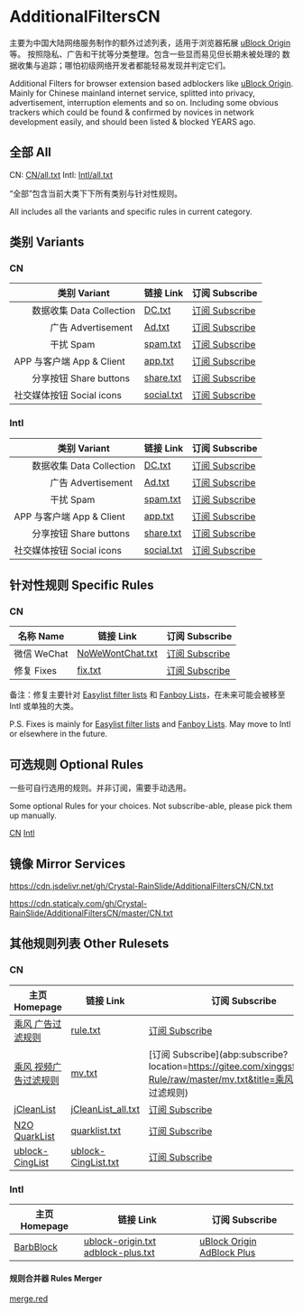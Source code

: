 # AdditionalFiltersCN

主要为中国大陆网络服务制作的额外过滤列表，适用于浏览器拓展
[uBlock Origin](https://github.com/gorhill/uBlock) 等。
按照隐私、广告和干扰等分类整理。包含一些显而易见但长期未被处理的
数据收集与追踪；哪怕初级网络开发者都能轻易发现并判定它们。

Additional Filters for browser extension based adblockers like
[uBlock Origin](https://github.com/gorhill/uBlock).
Mainly for Chinese mainland internet service, splitted into privacy,
advertisement, interruption elements and so on.
Including some obvious trackers which could be found & confirmed by
novices in network development easily, and should been listed & blocked
YEARS ago.

## 全部 All

CN: [CN/all.txt](https://raw.githubusercontent.com/Crystal-RainSlide/AdditionalFiltersCN/master/CN.txt) 
Intl: [Intl/all.txt](https://raw.githubusercontent.com/Crystal-RainSlide/AdditionalFiltersCN/master/Intl.txt)

“全部”包含当前大类下下所有类别与针对性规则。

All includes all the variants and specific rules in current category.

## 类别 Variants

### CN

　　类别 Variant | 链接 Link | 订阅 Subscribe
---------------- | --------- | --------------
　　数据收集 Data Collection |     [DC.txt](https://raw.githubusercontent.com/Crystal-RainSlide/AdditionalFiltersCN/master/CN/DC.txt)     | [订阅 Subscribe](abp:subscribe?location=https://raw.githubusercontent.com/Crystal-RainSlide/AdditionalFiltersCN/master/CN/DC.txt&title=AdditionalFiltersCN%20-%20Data%20Collection)
　　　　广告 Advertisement   |     [Ad.txt](https://raw.githubusercontent.com/Crystal-RainSlide/AdditionalFiltersCN/master/CN/Ad.txt)     | [订阅 Subscribe](abp:subscribe?location=https://raw.githubusercontent.com/Crystal-RainSlide/AdditionalFiltersCN/master/CN/Ad.txt&title=AdditionalFiltersCN%20-%20Advertisement)
　　　　干扰 Spam            |   [spam.txt](https://raw.githubusercontent.com/Crystal-RainSlide/AdditionalFiltersCN/master/CN/spam.txt)   | [订阅 Subscribe](abp:subscribe?location=https://raw.githubusercontent.com/Crystal-RainSlide/AdditionalFiltersCN/master/CN/spam.txt&title=AdditionalFiltersCN%20-%20Spam)
APP 与客户端 App & Client    |    [app.txt](https://raw.githubusercontent.com/Crystal-RainSlide/AdditionalFiltersCN/master/CN/app.txt)    | [订阅 Subscribe](abp:subscribe?location=https://raw.githubusercontent.com/Crystal-RainSlide/AdditionalFiltersCN/master/CN/app.txt&title=AdditionalFiltersCN%20-%20App%20%26%20Client)
　　分享按钮 Share buttons   |  [share.txt](https://raw.githubusercontent.com/Crystal-RainSlide/AdditionalFiltersCN/master/CN/share.txt)  | [订阅 Subscribe](abp:subscribe?location=https://raw.githubusercontent.com/Crystal-RainSlide/AdditionalFiltersCN/master/CN/share.txt&title=AdditionalFiltersCN%20-%20Share)
社交媒体按钮 Social icons    | [social.txt](https://raw.githubusercontent.com/Crystal-RainSlide/AdditionalFiltersCN/master/CN/social.txt) | [订阅 Subscribe](abp:subscribe?location=https://raw.githubusercontent.com/Crystal-RainSlide/AdditionalFiltersCN/master/CN/social.txt&title=AdditionalFiltersCN%20-%20Social)

### Intl

　　类别 Variant | 链接 Link | 订阅 Subscribe
---------------- | --------- | --------------
　　数据收集 Data Collection |     [DC.txt](https://raw.githubusercontent.com/Crystal-RainSlide/AdditionalFiltersCN/master/Intl/DC.txt)     | [订阅 Subscribe](abp:subscribe?location=https://raw.githubusercontent.com/Crystal-RainSlide/AdditionalFiltersCN/master/Intl/DC.txt&title=AdditionalFiltersCN%20-%20Data%20Collection)
　　　　广告 Advertisement   |     [Ad.txt](https://raw.githubusercontent.com/Crystal-RainSlide/AdditionalFiltersCN/master/Intl/Ad.txt)     | [订阅 Subscribe](abp:subscribe?location=https://raw.githubusercontent.com/Crystal-RainSlide/AdditionalFiltersCN/master/Intl/Ad.txt&title=AdditionalFiltersCN%20-%20Advertisement)
　　　　干扰 Spam            |   [spam.txt](https://raw.githubusercontent.com/Crystal-RainSlide/AdditionalFiltersCN/master/Intl/spam.txt)   | [订阅 Subscribe](abp:subscribe?location=https://raw.githubusercontent.com/Crystal-RainSlide/AdditionalFiltersCN/master/Intl/spam.txt&title=AdditionalFiltersCN%20-%20Spam)
APP 与客户端 App & Client    |    [app.txt](https://raw.githubusercontent.com/Crystal-RainSlide/AdditionalFiltersCN/master/Intl/app.txt)    | [订阅 Subscribe](abp:subscribe?location=https://raw.githubusercontent.com/Crystal-RainSlide/AdditionalFiltersCN/master/Intl/app.txt&title=AdditionalFiltersCN%20-%20App%20%26%20Client)
　　分享按钮 Share buttons   |  [share.txt](https://raw.githubusercontent.com/Crystal-RainSlide/AdditionalFiltersCN/master/Intl/share.txt)  | [订阅 Subscribe](abp:subscribe?location=https://raw.githubusercontent.com/Crystal-RainSlide/AdditionalFiltersCN/master/Intl/share.txt&title=AdditionalFiltersCN%20-%20Share)
社交媒体按钮 Social icons    | [social.txt](https://raw.githubusercontent.com/Crystal-RainSlide/AdditionalFiltersCN/master/Intl/social.txt) | [订阅 Subscribe](abp:subscribe?location=https://raw.githubusercontent.com/Crystal-RainSlide/AdditionalFiltersCN/master/Intl/social.txt&title=AdditionalFiltersCN%20-%20Social)

## 针对性规则 Specific Rules

### CN

名称 Name | 链接 Link | 订阅 Subscribe
--------- | --------- | --------------
微信 WeChat | [NoWeWontChat.txt](https://raw.githubusercontent.com/Crystal-RainSlide/AdditionalFiltersCN/master/CN/NoWeWontChat.txt) | [订阅 Subscribe](abp:subscribe?location=https://raw.githubusercontent.com/Crystal-RainSlide/AdditionalFiltersCN/master/CN/NoWeWontChat.txt&title=AdditionalFiltersCN%20-%20No%20We%20Won%27t%20Chat)
修复 Fixes  | [fix.txt](https://raw.githubusercontent.com/Crystal-RainSlide/AdditionalFiltersCN/master/CN/fix.txt) | [订阅 Subscribe](abp:subscribe?location=https://raw.githubusercontent.com/Crystal-RainSlide/AdditionalFiltersCN/master/CN/fix.txt&title=AdditionalFiltersCN%20-%20Fix%20for%20Fanboy%27s%20lists)

备注：修复主要针对 [Easylist filter lists](https://easylist.to/) 和
[Fanboy Lists](https://fanboy.co.nz/)，在未来可能会被移至 Intl 或单独的大类。

P.S. Fixes is mainly for [Easylist filter lists](https://easylist.to/) and
[Fanboy Lists](https://fanboy.co.nz/). May move to Intl or elsewhere in the future.

## 可选规则 Optional Rules

一些可自行选用的规则。并非订阅，需要手动选用。

Some optional Rules for your choices. Not subscribe-able, please pick them up manually.

  [CN](https://github.com/Crystal-RainSlide/AdditionalFiltersCN/blob/master/CN/Optional.md)
[Intl](https://github.com/Crystal-RainSlide/AdditionalFiltersCN/blob/master/Intl/Optional.md)

## 镜像 Mirror Services

https://cdn.jsdelivr.net/gh/Crystal-RainSlide/AdditionalFiltersCN/CN.txt

https://cdn.staticaly.com/gh/Crystal-RainSlide/AdditionalFiltersCN/master/CN.txt

## 其他规则列表 Other Rulesets

### CN

主页 Homepage | 链接 Link | 订阅 Subscribe
------------- | --------- | --------------
[乘风 广告过滤规则](https://gitee.com/xinggsf/Adblock-Rule/) | [rule.txt](https://gitee.com/xinggsf/Adblock-Rule/raw/master/rule.txt) | [订阅 Subscribe](abp:subscribe?location=https://gitee.com/xinggsf/Adblock-Rule/raw/master/rule.txt&title=%E4%B9%98%E9%A3%8E%20%E5%B9%BF%E5%91%8A%E8%BF%87%E6%BB%A4%E8%A7%84%E5%88%99)
[乘风 视频广告过滤规则](https://gitee.com/xinggsf/Adblock-Rule/) | [mv.txt](https://gitee.com/xinggsf/Adblock-Rule/raw/master/mv.txt) | [订阅 Subscribe](abp:subscribe?location=https://gitee.com/xinggsf/Adblock-Rule/raw/master/mv.txt&title=乘风 视频广告过滤规则)
[jCleanList](https://github.com/jiayiming/jCleanList) | [jCleanList_all.txt](https://raw.githubusercontent.com/jiayiming/jCleanList/master/jCleanList_all.txt) | [订阅 Subscribe](abp:subscribe?location=https://raw.githubusercontent.com/jiayiming/jCleanList/master/jCleanList_all.txt&title=jCleanList)
[N2O QuarkList](https://n2o.io/p/quarklist/) | [quarklist.txt](https://n2o.io/p/quarklist/dist/quarklist.txt) | [订阅 Subscribe](abp:subscribe?location=https://n2o.io/p/quarklist/dist/quarklist.txt&title=QuarkList)
[ublock-CingList](https://github.com/dupontjoy/customization/tree/master/Rules/uBlock) | [ublock-CingList.txt](https://github.com/dupontjoy/customization/blob/master/Rules/uBlock/ublock-CingList.txt) | [订阅 Subscribe](abp:subscribe?location=https://github.com/dupontjoy/customization/blob/master/Rules/uBlock/ublock-CingList.txt&title=ublock-CingList)

### Intl

主页 Homepage | 链接 Link | 订阅 Subscribe
------------- | --------- | --------------
[BarbBlock](https://ssl.bblck.me/) | [ublock-origin.txt](https://ssl.bblck.me/blacklists/ublock-origin.txt) [adblock-plus.txt](https://ssl.bblck.me/blacklists/adblock-plus.txt) | [uBlock Origin](abp:subscribe?location=https://ssl.bblck.me/blacklists/ublock-origin.txt&title=BarbBlock) [AdBlock Plus](abp:subscribe?location=https://ssl.bblck.me/blacklists/adblock-plus.txt&title=BarbBlock)

#### 规则合并器 Rules Merger

[merge.red](https://github.com/Crystal-RainSlide/AdditionalFiltersCN/blob/master/merge.red)
